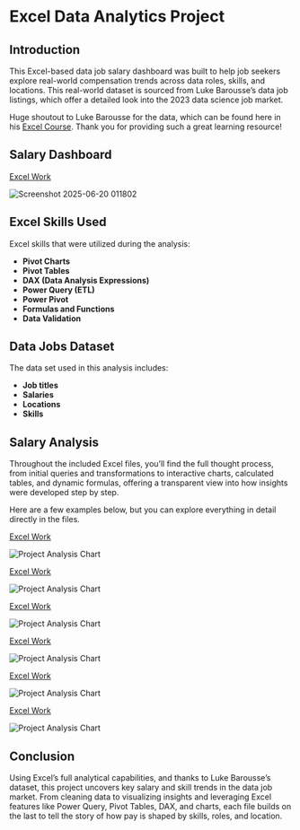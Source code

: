 # Excel Data Analytics Project
## Introduction
This Excel-based data job salary dashboard was built to help job seekers explore real-world compensation trends across data roles, skills, and locations. This real-world dataset is sourced from Luke Barousse’s data job listings, which offer a detailed look into the 2023 data science job market.

Huge shoutout to Luke Barousse for the data, which can be found here in his [Excel Course](https://lukebarousse.com/excel). Thank you for providing such a great learning resource!

## Salary Dashboard  
[Excel Work](https://github.com/ILBIsabel/Excel_Project_Data_Analytics/blob/main/4_Spreadsheets_Advanced/Salary_Dashboard.xlsx) 

![Screenshot 2025-06-20 011802](https://github.com/user-attachments/assets/4c2f30ab-bcdf-4bc8-a9ec-2dcc2df12fdb)

## Excel Skills Used
Excel skills that were utilized during the analysis:

- **Pivot Charts**
- **Pivot Tables**
- **DAX (Data Analysis Expressions)**
- **Power Query (ETL)**
- **Power Pivot**
- **Formulas and Functions**  
- **Data Validation**

## Data Jobs Dataset
The data set used in this analysis includes:

- **Job titles**
- **Salaries**
- **Locations**
- **Skills**

## Salary Analysis
Throughout the included Excel files, you’ll find the full thought process, from initial queries and transformations to interactive charts, calculated tables, and dynamic formulas, offering a transparent view into how insights were developed step by step. 

Here are a few examples below, but you can explore everything in detail directly in the files.

[Excel Work](5_M_Language (FINAL BOSS))

![Project Analysis Chart](https://github.com/user-attachments/assets/f375a908-e7a3-41b3-a8c1-5dd35072ad84)

[Excel Work](https://github.com/ILBIsabel/Excel_Project_Data_Analytics/blob/main/7_Power_Query/5_M_Language%20(FINAL%20BOSS).xlsx)

![Project Analysis Chart](https://github.com/user-attachments/assets/1003951a-e345-420d-b7f2-07db8c6580c4)

[Excel Work](https://github.com/ILBIsabel/Excel_Project_Data_Analytics/blob/main/7_Power_Query/5_M_Language%20(FINAL%20BOSS).xlsx)

![Project Analysis Chart](https://github.com/user-attachments/assets/87ad32f0-5550-4b6b-aa7a-50fd364f1d5d)

[Excel Work](https://github.com/ILBIsabel/Excel_Project_Data_Analytics/blob/main/7_Power_Query/5_M_Language%20(FINAL%20BOSS).xlsx)

![Project Analysis Chart](https://github.com/user-attachments/assets/2379c65c-2005-4a57-8069-1c99eddec5fd)

[Excel Work](https://github.com/ILBIsabel/Excel_Project_Data_Analytics/blob/main/7_Power_Query/5_M_Language%20(FINAL%20BOSS).xlsx)

![Project Analysis Chart](https://github.com/user-attachments/assets/c9a74590-b05f-4b88-8611-54c0eba8b6f7)

[Excel Work](https://github.com/ILBIsabel/Excel_Project_Data_Analytics/blob/main/7_Power_Query/5_M_Language%20(FINAL%20BOSS).xlsx)

![Project Analysis Chart](https://github.com/user-attachments/assets/b219acca-4e57-4ed5-a9a8-e54d429fda49)

## Conclusion
Using Excel’s full analytical capabilities, and thanks to Luke Barousse’s dataset, this project uncovers key salary and skill trends in the data job market. From cleaning data to visualizing insights and leveraging Excel features like Power Query, Pivot Tables, DAX, and charts, each file builds on the last to tell the story of how pay is shaped by skills, roles, and location.
